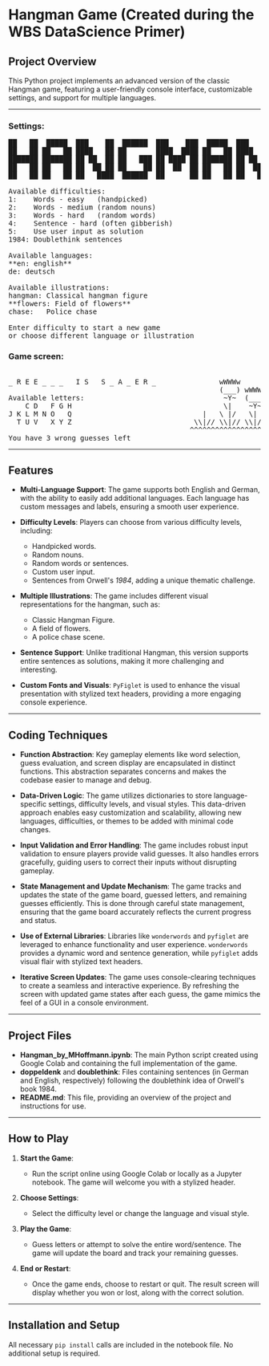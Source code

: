 # Hangman Game (Created during the WBS DataScience Primer)

## Project Overview

This Python project implements an advanced version of the classic Hangman game, featuring a user-friendly console interface, customizable settings, and support for multiple languages.

-----

### Settings:
<pre>
██   ██  █████  ███    ██  ██████  ███    ███  █████  ███    ██ 
██   ██ ██   ██ ████   ██ ██       ████  ████ ██   ██ ████   ██ 
███████ ███████ ██ ██  ██ ██   ███ ██ ████ ██ ███████ ██ ██  ██ 
██   ██ ██   ██ ██  ██ ██ ██    ██ ██  ██  ██ ██   ██ ██  ██ ██ 
██   ██ ██   ██ ██   ████  ██████  ██      ██ ██   ██ ██   ████

Available difficulties:
1:    Words - easy   (handpicked)
2:    Words - medium (random nouns)
3:    Words - hard   (random words)
4:    Sentence - hard (often gibberish)
5:    Use user input as solution
1984: Doublethink sentences

Available languages:
**en: english**
de: deutsch

Available illustrations:
hangman: Classical hangman figure
**flowers: Field of flowers**
chase:   Police chase

Enter difficulty to start a new game
or choose different language or illustration
</pre>

### Game screen:
<pre>                                        
_ R E E _ _ _   I S   S _ A _ E R _               wWWWw
                                                  (___) wWWWw                vVVVv
Available letters:                                 ~Y~  (___)                (___)
    C D   F G H                                    \|    ~Y~            |     ~Y~
J K L M N O   Q                               |   \ |/   \| /           |    \ |/
  T U V   X Y Z                             \\|// \\|// \\|/// \\|//  \\|// \\\|///
                                           ^^^^^^^^^^^^^^^^^^^^^^^^^^^^^^^^^^^^^^^^^
You have 3 wrong guesses left
</pre>
-----

## Features

- **Multi-Language Support**: The game supports both English and German, with the ability to easily add additional languages. Each language has custom messages and labels, ensuring a smooth user experience.

- **Difficulty Levels**: Players can choose from various difficulty levels, including:
  - Handpicked words.
  - Random nouns.
  - Random words or sentences.
  - Custom user input.
  - Sentences from Orwell's *1984*, adding a unique thematic challenge.

- **Multiple Illustrations**: The game includes different visual representations for the hangman, such as:
  - Classic Hangman Figure.
  - A field of flowers.
  - A police chase scene.

- **Sentence Support**: Unlike traditional Hangman, this version supports entire sentences as solutions, making it more challenging and interesting.

- **Custom Fonts and Visuals**: `PyFiglet` is used to enhance the visual presentation with stylized text headers, providing a more engaging console experience.

-----

## Coding Techniques

- **Function Abstraction**: Key gameplay elements like word selection, guess evaluation, and screen display are encapsulated in distinct functions. This abstraction separates concerns and makes the codebase easier to manage and debug.

- **Data-Driven Logic**: The game utilizes dictionaries to store language-specific settings, difficulty levels, and visual styles. This data-driven approach enables easy customization and scalability, allowing new languages, difficulties, or themes to be added with minimal code changes.

- **Input Validation and Error Handling**: The game includes robust input validation to ensure players provide valid guesses. It also handles errors gracefully, guiding users to correct their inputs without disrupting gameplay.

- **State Management and Update Mechanism**: The game tracks and updates the state of the game board, guessed letters, and remaining guesses efficiently. This is done through careful state management, ensuring that the game board accurately reflects the current progress and status.

- **Use of External Libraries**: Libraries like `wonderwords` and `pyfiglet` are leveraged to enhance functionality and user experience. `wonderwords` provides a dynamic word and sentence generation, while `pyfiglet` adds visual flair with stylized text headers.

- **Iterative Screen Updates**: The game uses console-clearing techniques to create a seamless and interactive experience. By refreshing the screen with updated game states after each guess, the game mimics the feel of a GUI in a console environment.


-----

## Project Files

- **Hangman_by_MHoffmann.ipynb**: The main Python script created using Google Colab and containing the full implementation of the game.
- **doppeldenk** and **doublethink**: Files containing sentences (in German and English, respectively) following the doublethink idea of Orwell's book 1984.
- **README.md**: This file, providing an overview of the project and instructions for use.

-----

## How to Play

1. **Start the Game**:
   - Run the script online using Google Colab or locally as a Jupyter notebook. The game will welcome you with a stylized header.

2. **Choose Settings**:
   - Select the difficulty level or change the language and visual style. 

3. **Play the Game**:
   - Guess letters or attempt to solve the entire word/sentence. The game will update the board and track your remaining guesses.

4. **End or Restart**:
   - Once the game ends, choose to restart or quit. The result screen will display whether you won or lost, along with the correct solution.

-----

## Installation and Setup

All necessary `pip install` calls are included in the notebook file. No additional setup is required. 
